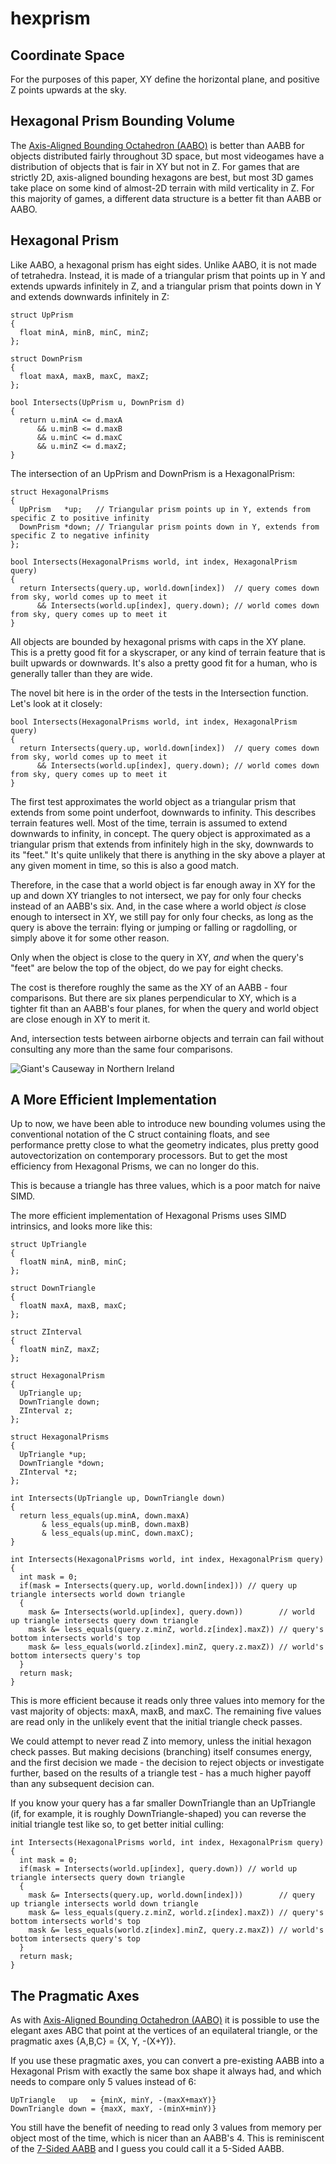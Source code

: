 # hexprism

Coordinate Space
----------------

For the purposes of this paper, XY define the horizontal plane, and positive Z points upwards at the sky.

Hexagonal Prism Bounding Volume
-------------------------------

The [Axis-Aligned Bounding Octahedron (AABO)](http://www.github.com/bryanmcnett/aabo) is better than AABB for objects
distributed fairly throughout 3D space, but most videogames have a distribution of objects that is fair in XY but not 
in Z. For games that are strictly 2D, axis-aligned bounding hexagons are best, but most 3D games take place on some 
kind of almost-2D terrain with mild verticality in Z. For this majority of games, a different data structure is a better 
fit than AABB or AABO.

Hexagonal Prism
---------------

Like AABO, a hexagonal prism has eight sides. Unlike AABO, it is not made of tetrahedra. Instead, it is made of a
triangular prism that points up in Y and extends upwards infinitely in Z, and a triangular prism that points down in Y
and extends downwards infinitely in Z:

```
struct UpPrism
{
  float minA, minB, minC, minZ;
};

struct DownPrism
{
  float maxA, maxB, maxC, maxZ;
};

bool Intersects(UpPrism u, DownPrism d)
{
  return u.minA <= d.maxA
      && u.minB <= d.maxB
      && u.minC <= d.maxC
      && u.minZ <= d.maxZ;
}
```

The intersection of an UpPrism and DownPrism is a HexagonalPrism:

```
struct HexagonalPrisms
{
  UpPrism   *up;   // Triangular prism points up in Y, extends from specific Z to positive infinity
  DownPrism *down; // Triangular prism points down in Y, extends from specific Z to negative infinity
};

bool Intersects(HexagonalPrisms world, int index, HexagonalPrism query)
{
  return Intersects(query.up, world.down[index])  // query comes down from sky, world comes up to meet it
      && Intersects(world.up[index], query.down); // world comes down from sky, query comes up to meet it
}
```

All objects are bounded by hexagonal prisms with caps in the XY plane. This is a pretty good fit for a
skyscraper, or any kind of terrain feature that is built upwards or downwards. It's also a pretty good fit
for a human, who is generally taller than they are wide.

The novel bit here is in the order of the tests in the Intersection function. Let's look at it closely:

```
bool Intersects(HexagonalPrisms world, int index, HexagonalPrism query)
{
  return Intersects(query.up, world.down[index])  // query comes down from sky, world comes up to meet it
      && Intersects(world.up[index], query.down); // world comes down from sky, query comes up to meet it
}
```

The first test approximates the world object as a triangular prism that extends from some point underfoot,
downwards to infinity. This describes terrain features well. Most of the time, terrain is assumed
to extend downwards to infinity, in concept. The query object is approximated as a triangular prism that
extends from infinitely high in the sky, downwards to its "feet." It's quite unlikely that there is anything
in the sky above a player at any given moment in time, so this is also a good match.

Therefore, in the case that a world object is far enough away in XY for the up and down XY triangles to not
intersect, we pay for only four checks instead of an AABB's six. And, in the case where a world object *is*
close enough to intersect in XY, we still pay for only four checks, as long as the query is above the terrain:
flying or jumping or falling or ragdolling, or simply above it for some other reason.

Only when the object is close to the query in XY, *and* when the query's "feet" are below the top of the 
object, do we pay for eight checks.

The cost is therefore roughly the same as the XY of an AABB - four comparisons. But there are six planes perpendicular
to XY, which is a tighter fit than an AABB's four planes, for when the query and world object are close enough in
XY to merit it. 

And, intersection tests between airborne objects and terrain can fail without consulting any more than the same four
comparisons.

![Giant's Causeway in Northern Ireland](images/giants_causeway.jpg)

A More Efficient Implementation
-------------------------------

Up to now, we have been able to introduce new bounding volumes using the conventional notation of the C struct
containing floats, and see performance pretty close to what the geometry indicates, plus pretty good autovectorization
on contemporary processors. But to get the most efficiency from Hexagonal Prisms, we can no longer do this.

This is because a triangle has three values, which is a poor match for naive SIMD.

The more efficient implementation of Hexagonal Prisms uses SIMD intrinsics, and looks more like this:

```
struct UpTriangle
{
  floatN minA, minB, minC;
};

struct DownTriangle
{
  floatN maxA, maxB, maxC;
};

struct ZInterval
{
  floatN minZ, maxZ;
};

struct HexagonalPrism
{
  UpTriangle up;
  DownTriangle down;
  ZInterval z;
};

struct HexagonalPrisms
{
  UpTriangle *up;
  DownTriangle *down;
  ZInterval *z;
};

int Intersects(UpTriangle up, DownTriangle down)
{
  return less_equals(up.minA, down.maxA)
       & less_equals(up.minB, down.maxB)
       & less_equals(up.minC, down.maxC);
}

int Intersects(HexagonalPrisms world, int index, HexagonalPrism query)
{
  int mask = 0;
  if(mask = Intersects(query.up, world.down[index])) // query up triangle intersects world down triangle
  {
    mask &= Intersects(world.up[index], query.down))        // world up triangle intersects query down triangle
    mask &= less_equals(query.z.minZ, world.z[index].maxZ)) // query's bottom intersects world's top
    mask &= less_equals(world.z[index].minZ, query.z.maxZ)) // world's bottom intersects query's top
  }  
  return mask;
}
```

This is more efficient because it reads only three values into memory for the vast majority of objects: maxA, maxB, and
maxC. The remaining five values are read only in the unlikely event that the initial triangle check passes.

We could attempt to never read Z into memory, unless the initial hexagon check passes. But making decisions (branching)
itself consumes energy, and the first decision we made - the decision to reject objects or investigate further, based on 
the results of a triangle test - has a much higher payoff than any subsequent decision can.

If you know your query has a far smaller DownTriangle than an UpTriangle (if, for example, it is roughly
DownTriangle-shaped) you can reverse the initial triangle test like so, to get better initial culling:

```
int Intersects(HexagonalPrisms world, int index, HexagonalPrism query)
{
  int mask = 0;
  if(mask = Intersects(world.up[index], query.down)) // world up triangle intersects query down triangle
  {
    mask &= Intersects(query.up, world.down[index]))        // query up triangle intersects world down triangle
    mask &= less_equals(query.z.minZ, world.z[index].maxZ)) // query's bottom intersects world's top
    mask &= less_equals(world.z[index].minZ, query.z.maxZ)) // world's bottom intersects query's top
  }  
  return mask;
}
```

The Pragmatic Axes
------------------

As with [Axis-Aligned Bounding Octahedron (AABO)](http://www.github.com/bryanmcnett/aabo) it is possible to use the
elegant axes ABC that point at the vertices of an equilateral triangle, or the pragmatic axes {A,B,C} = {X, Y, -(X+Y)}.

If you use these pragmatic axes, you can convert a pre-existing AABB into a Hexagonal Prism with exactly the same
box shape it always had, and which needs to compare only 5 values instead of 6:

```
UpTriangle   up   = {minX, minY, -(maxX+maxY)}
DownTriangle down = {maxX, maxY, -(minX+minY)}
```

You still have the benefit of needing to read only 3 values from memory per object most of the time, which is
nicer than an AABB's 4. This is reminiscent of the [7-Sided AABB](http://www.github.com/bryanmcnett/aabo) and I guess 
you could call it a 5-Sided AABB. 
